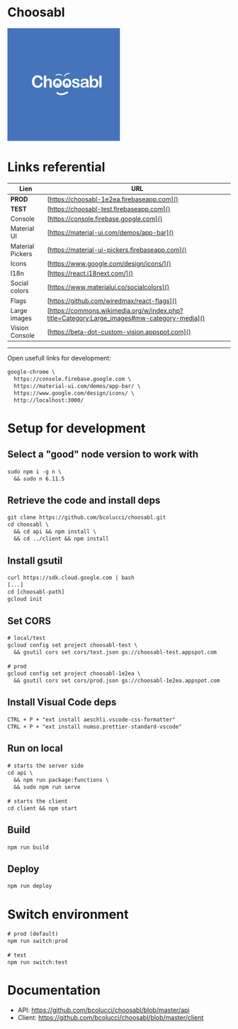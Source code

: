 
# Choosabl

![logo](https://github.com/bcolucci/choosabl/blob/master/client/public/logo254.png?raw=true)

# Links referential

| Lien             | URL                                         |
|------------------|---------------------------------------------|
| **PROD**         | [https://choosabl-1e2ea.firebaseapp.com]()
| **TEST**         | [https://choosabl-test.firebaseapp.com]() 
| Console          | [https://console.firebase.google.com]() 
| Material UI      | [https://material-ui.com/demos/app-bar]() 
| Material Pickers | [https://material-ui-pickers.firebaseapp.com]() 
| Icons            | [https://www.google.com/design/icons/]() 
| I18n             | [https://react.i18next.com/]()     
| Social colors    | [https://www.materialui.co/socialcolors]()
| Flags            | [https://github.com/wiredmax/react-flags]()
| Large images     | [https://commons.wikimedia.org/w/index.php?title=Category:Large_images#mw-category-media]()
| Vision Console   | [https://beta-dot-custom-vision.appspot.com]()

---

Open usefull links for development:

    google-chrome \
      https://console.firebase.google.com \
      https://material-ui.com/demos/app-bar/ \
      https://www.google.com/design/icons/ \
      http://localhost:3000/


# Setup for development

## Select a "good" node version to work with

    sudo npm i -g n \
      && sudo n 6.11.5

## Retrieve the code and install deps

    git clone https://github.com/bcolucci/choosabl.git
    cd choosabl \
      && cd api && npm install \
      && cd ../client && npm install

## Install gsutil

    curl https://sdk.cloud.google.com | bash
    [...]
    cd [choosabl-path]
    gcloud init

## Set CORS

    # local/test
    gcloud config set project choosabl-test \
      && gsutil cors set cors/test.json gs://choosabl-test.appspot.com

    # prod
    gcloud config set project choosabl-1e2ea \
      && gsutil cors set cors/prod.json gs://choosabl-1e2ea.appspot.com    

## Install Visual Code deps

    CTRL + P + "ext install aeschli.vscode-css-formatter"
    CTRL + P + "ext install numso.prettier-standard-vscode"

## Run on local

    # starts the server side
    cd api \
      && npm run package:functions \
      && sudo npm run serve

    # starts the client
    cd client && npm start

## Build

    npm run build

## Deploy

    npm run deploy

# Switch environment

    # prod (default)
    npm run switch:prod

    # test
    npm run switch:test

# Documentation

* API: https://github.com/bcolucci/choosabl/blob/master/api
* Client: https://github.com/bcolucci/choosabl/blob/master/client
